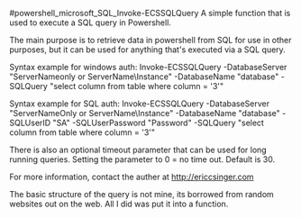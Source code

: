 #powershell_microsoft_SQL_Invoke-ECSSQLQuery
A simple function that is used to execute a SQL query in Powershell.  

The main purpose is to retrieve data in powershell from SQL for use in other purposes, but it can be used for anything that's executed via a SQL query.

Syntax example for windows auth:
Invoke-ECSSQLQuery -DatabaseServer "ServerNameonly or ServerName\Instance" -DatabaseName "database" -SQLQuery "select column from table where column = '3'"

Syntax example for SQL auth:
Invoke-ECSSQLQuery -DatabaseServer "ServerNameOnly or ServerName\Instance" -DatabaseName "database" -SQLUserID "SA" -SQLUserPassword "Password" -SQLQuery "select column from table where column = '3'"

There is also an optional timeout parameter that can be used for long running queries.  Setting the parameter to 0 = no time out.  Default is 30.

For more information, contact the auther at http://ericcsinger.com

The basic structure of the query is not mine, its borrowed from random websites out on the web.  All I did was put it into a function.
